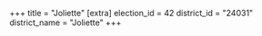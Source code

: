 +++
title = "Joliette"
[extra]
election_id = 42
district_id = "24031"
district_name = "Joliette"
+++
